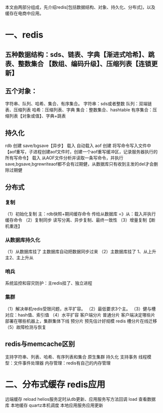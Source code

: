 <!-- GFM-TOC -->
本文由两部分组成，先介绍redis[包括数据结构、对象、持久化、分布式]，以及缓存在电商中应用。

# 一、redis

## 五种数据结构：sds、链表、字典【渐进式哈希】、跳表、整数集合 【数组、编码升级】、压缩列表【连锁更新】

## 五个对象：
字符串、队列、哈希、集合、有序集合。
字符串：sds或者整数
队列：双端链表、压缩列表
哈希：压缩列表、字典
集合：整数集合、hashtable
有序集合：压缩列表【对象或值】、字典+跳表

## 持久化
rdb 
创建 save/bgsave【异步】
载入 自动载入
aof 
创建 将写命令写入文件中
【aof重写，子进程创建aof文件时，创建一个aof重写缓冲区，记录服务器执行的所有写命令】
载入 从AOF文件分析并读取一条写命令，并执行
save,bgsave,bgrewriteaof都不会有过期健，从数据库只有收到主发的del才会删除过期健

## 分布式

### 复制
（1）初始化复制
主：rdb快照+期间缓存命令 传给从数据库 =》从：载入并执行缓存命令
（2）复制同步
读写分离、异步复制、最终一致性
（3）增量复制【断机重连】

### 从数据库持久化
（1）从数据库挂了
主数据库自动把数据同步过来
（2）主数据库挂了
1、从上升主2、主上升从

### 哨兵
系统监控和容灾防护：主redis挂了、独立进程
### 集群
（1）解决单机redis受限问题，水平扩容。
（2）最低要求3个主。
（3）健与槽对应：hash值、索引值
（4）水平扩容
客户端分片 
    普通分片 客户端决定哪些片部署在哪些机器上，集群集体下线
    预分片 预先估计好规模
    redis 槽分片在线迁移
（5）故障检测与恢复

## redis与memcache区别
支持字符串、列表、哈希、有序列表和集合
原生集群
持久化
支持事务
线程模型：文件事件处理器
内存管理：redis有自己的内存管理

# 二、分布式缓存 redis应用
远端缓存
reload   helios服务定时从db更新、应用服务写方法回调
load    查看数据库
本地缓存
quartz本机调度
本地应用服务应用更新
